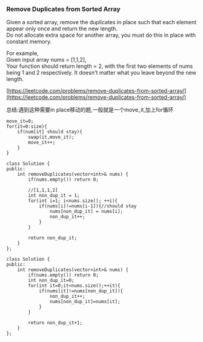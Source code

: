 ### Remove Duplicates from Sorted Array

Given a sorted array, remove the duplicates in place such that each element appear only once and return the new length.  
Do not allocate extra space for another array, you must do this in place with constant memory.

For example,  
Given input array nums = \[1,1,2\],  
Your function should return length = 2, with the first two elements of nums being 1 and 2 respectively. It doesn't matter what you leave beyond the new length.

[https://leetcode.com/problems/remove-duplicates-from-sorted-array/](https://leetcode.com/problems/remove-duplicates-from-sorted-array/)



总结:遇到这种需要in place移动的题,一般就是一个move\_it,加上for循环

```
move_it=0;
for(it=0:size){
    if(num[it] should stay){
        swap(it,move_it);
        move_it++;
    }
}
```

```
class Solution {
public:
    int removeDuplicates(vector<int>& nums) {
        if(nums.empty()) return 0;

        //[1,1,1,2]
        int non_dup_it = 1;
        for(int i=1; i<nums.size(); ++i){
            if(nums[i]!=nums[i-1]){//should stay
                nums[non_dup_it] = nums[i];
                non_dup_it++;
            }
        }

        return non_dup_it;
    }
};
```

```
class Solution {
public:
    int removeDuplicates(vector<int>& nums) {
        if(nums.empty()) return 0;
        int non_dup_it=0;
        for(int it=0;it<nums.size();++it){
            if(nums[it]!=nums[non_dup_it]){
                non_dup_it++;
                nums[non_dup_it]=nums[it];
            }
        }

        return non_dup_it+1;
    }
};
```



